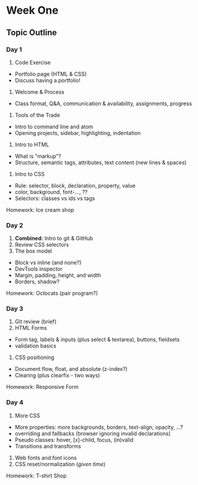 # Week One

## Topic Outline

### Day 1

1. Code Exercise
  * Portfolio page (HTML & CSS)
  * Discuss having a portfolio!
1. Welcome & Process
  * Class format, Q&A, communication & availability, assignments, progress
1. Tools of the Trade
  * Intro to command line and atom
  * Opening projects, sidebar, highlighting, indentation
1. Intro to HTML
  * What is "markup"?
  * Structure, semantic tags, attributes, text content (new lines & spaces)
1. Intro to CSS
  * Rule: selector, block, declaration, property, value
  * color, background, font-..., ??
  * Selectors: classes vs ids vs tags

Homework: Ice cream shop

### Day 2

1. **Combined:** Intro to git & GitHub
1. Review CSS selectors
1. The box model
  * Block vs inline (and none?)
  * DevTools inspector
  * Margin, padding, height, and width
  * Borders, shadow?

Homework: Octocats (pair program?)

### Day 3

1. Git review (brief)
1. HTML Forms
  * Form tag, labels & inputs (plus select & textarea), buttons, fieldsets
  * validation basics
1. CSS positioning
  * Document flow, float, and absolute (z-index?)
  * Clearing (plus clearfix - two ways)

Homework: Responsive Form

### Day 4

1. More CSS
  * More properties: more backgrounds, borders, text-align, opacity, ...?
  * overriding and fallbacks (browser ignoring invalid declarations)
  * Pseudo classes: hover, [x]-child, focus, (in)valid
  * Transitions and transforms
1. Web fonts and font icons
1. CSS reset/normalization (_given time_)

Homework: T-shirt Shop

